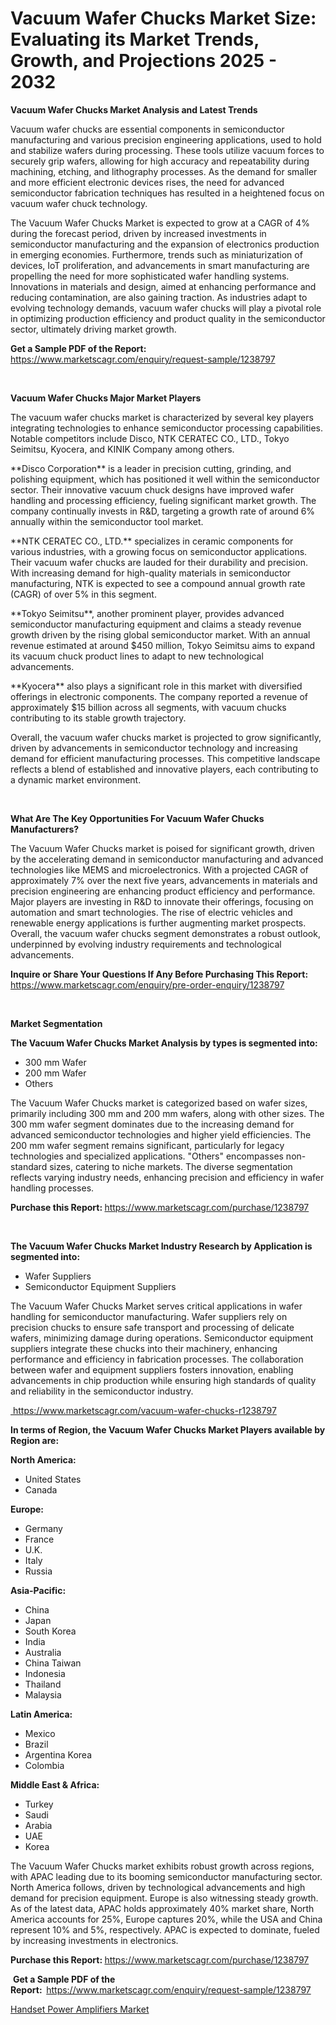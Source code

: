 <p><h1>Vacuum Wafer Chucks Market Size: Evaluating its Market Trends, Growth, and Projections 2025 - 2032</h1></p><p><strong>Vacuum Wafer Chucks Market Analysis and Latest Trends</strong></p>
<p><p>Vacuum wafer chucks are essential components in semiconductor manufacturing and various precision engineering applications, used to hold and stabilize wafers during processing. These tools utilize vacuum forces to securely grip wafers, allowing for high accuracy and repeatability during machining, etching, and lithography processes. As the demand for smaller and more efficient electronic devices rises, the need for advanced semiconductor fabrication techniques has resulted in a heightened focus on vacuum wafer chuck technology.</p><p>The Vacuum Wafer Chucks Market is expected to grow at a CAGR of 4% during the forecast period, driven by increased investments in semiconductor manufacturing and the expansion of electronics production in emerging economies. Furthermore, trends such as miniaturization of devices, IoT proliferation, and advancements in smart manufacturing are propelling the need for more sophisticated wafer handling systems. Innovations in materials and design, aimed at enhancing performance and reducing contamination, are also gaining traction. As industries adapt to evolving technology demands, vacuum wafer chucks will play a pivotal role in optimizing production efficiency and product quality in the semiconductor sector, ultimately driving market growth.</p></p>
<p><strong>Get a Sample PDF of the Report:&nbsp;</strong> <a href="https://www.marketscagr.com/enquiry/request-sample/1238797?utm_campaign=2004&utm_medium=2&utm_source=Github&utm_content=ia&utm_term=07042025&utm_id=vacuum-wafer-chucks">https://www.marketscagr.com/enquiry/request-sample/1238797</a></p>
<p>&nbsp;</p>
<p><strong>Vacuum Wafer Chucks Major Market Players</strong></p>
<p><p>The vacuum wafer chucks market is characterized by several key players integrating technologies to enhance semiconductor processing capabilities. Notable competitors include Disco, NTK CERATEC CO., LTD., Tokyo Seimitsu, Kyocera, and KINIK Company among others.</p><p>**Disco Corporation** is a leader in precision cutting, grinding, and polishing equipment, which has positioned it well within the semiconductor sector. Their innovative vacuum chuck designs have improved wafer handling and processing efficiency, fueling significant market growth. The company continually invests in R&D, targeting a growth rate of around 6% annually within the semiconductor tool market.</p><p>**NTK CERATEC CO., LTD.** specializes in ceramic components for various industries, with a growing focus on semiconductor applications. Their vacuum wafer chucks are lauded for their durability and precision. With increasing demand for high-quality materials in semiconductor manufacturing, NTK is expected to see a compound annual growth rate (CAGR) of over 5% in this segment.</p><p>**Tokyo Seimitsu**, another prominent player, provides advanced semiconductor manufacturing equipment and claims a steady revenue growth driven by the rising global semiconductor market. With an annual revenue estimated at around $450 million, Tokyo Seimitsu aims to expand its vacuum chuck product lines to adapt to new technological advancements.</p><p>**Kyocera** also plays a significant role in this market with diversified offerings in electronic components. The company reported a revenue of approximately $15 billion across all segments, with vacuum chucks contributing to its stable growth trajectory.</p><p>Overall, the vacuum wafer chucks market is projected to grow significantly, driven by advancements in semiconductor technology and increasing demand for efficient manufacturing processes. This competitive landscape reflects a blend of established and innovative players, each contributing to a dynamic market environment.</p></p>
<p>&nbsp;</p>
<p><strong>What Are The Key Opportunities For Vacuum Wafer Chucks Manufacturers?</strong></p>
<p><p>The Vacuum Wafer Chucks market is poised for significant growth, driven by the accelerating demand in semiconductor manufacturing and advanced technologies like MEMS and microelectronics. With a projected CAGR of approximately 7% over the next five years, advancements in materials and precision engineering are enhancing product efficiency and performance. Major players are investing in R&D to innovate their offerings, focusing on automation and smart technologies. The rise of electric vehicles and renewable energy applications is further augmenting market prospects. Overall, the vacuum wafer chucks segment demonstrates a robust outlook, underpinned by evolving industry requirements and technological advancements.</p></p>
<p><strong>Inquire or Share Your Questions If Any Before Purchasing This Report:</strong> <a href="https://www.marketscagr.com/enquiry/pre-order-enquiry/1238797?utm_campaign=2004&utm_medium=2&utm_source=Github&utm_content=ia&utm_term=07042025&utm_id=vacuum-wafer-chucks">https://www.marketscagr.com/enquiry/pre-order-enquiry/1238797</a></p>
<p>&nbsp;</p>
<p><strong>Market Segmentation</strong></p>
<p><strong>The Vacuum Wafer Chucks Market Analysis by types is segmented into:</strong></p>
<p><ul><li>300 mm Wafer</li><li>200 mm Wafer</li><li>Others</li></ul></p>
<p><p>The Vacuum Wafer Chucks market is categorized based on wafer sizes, primarily including 300 mm and 200 mm wafers, along with other sizes. The 300 mm wafer segment dominates due to the increasing demand for advanced semiconductor technologies and higher yield efficiencies. The 200 mm wafer segment remains significant, particularly for legacy technologies and specialized applications. "Others" encompasses non-standard sizes, catering to niche markets. The diverse segmentation reflects varying industry needs, enhancing precision and efficiency in wafer handling processes.</p></p>
<p><strong>Purchase this Report:&nbsp;</strong><a href="https://www.marketscagr.com/purchase/1238797?utm_campaign=2004&utm_medium=2&utm_source=Github&utm_content=ia&utm_term=07042025&utm_id=vacuum-wafer-chucks">https://www.marketscagr.com/purchase/1238797</a></p>
<p>&nbsp;</p>
<p><strong>The Vacuum Wafer Chucks Market Industry Research by Application is segmented into:</strong></p>
<p><ul><li>Wafer Suppliers</li><li>Semiconductor Equipment Suppliers</li></ul></p>
<p><p>The Vacuum Wafer Chucks Market serves critical applications in wafer handling for semiconductor manufacturing. Wafer suppliers rely on precision chucks to ensure safe transport and processing of delicate wafers, minimizing damage during operations. Semiconductor equipment suppliers integrate these chucks into their machinery, enhancing performance and efficiency in fabrication processes. The collaboration between wafer and equipment suppliers fosters innovation, enabling advancements in chip production while ensuring high standards of quality and reliability in the semiconductor industry.</p></p>
<p><a href="https://www.marketscagr.com/vacuum-wafer-chucks-r1238797?utm_campaign=2004&utm_medium=2&utm_source=Github&utm_content=ia&utm_term=07042025&utm_id=vacuum-wafer-chucks">&nbsp;https://www.marketscagr.com/vacuum-wafer-chucks-r1238797</a></p>
<p><strong>In terms of Region, the Vacuum Wafer Chucks Market Players available by Region are:</strong></p>
<p>
    <p> <strong> North America: </strong>
        <ul>
            <li>United States</li>
            <li>Canada</li>
        </ul>
        </p> 
    <p> <strong> Europe: </strong>
        <ul>
            <li>Germany</li>
            <li>France</li>
            <li>U.K.</li>
            <li>Italy</li>
            <li>Russia</li>
        </ul>
        </p> 
    <p> <strong> Asia-Pacific: </strong>
        <ul>
            <li>China</li>
            <li>Japan</li>
            <li>South Korea</li>
            <li>India</li>
            <li>Australia</li>
            <li>China Taiwan</li>
            <li>Indonesia</li>
            <li>Thailand</li>
            <li>Malaysia</li>
        </ul>
        </p> 
    <p> <strong> Latin America: </strong>
        <ul>
            <li>Mexico</li>
            <li>Brazil</li>
            <li>Argentina Korea</li>
            <li>Colombia</li>
        </ul>
        </p> 
    <p> <strong> Middle East & Africa: </strong>
        <ul>
            <li>Turkey</li>
            <li>Saudi</li>
            <li>Arabia</li>
            <li>UAE</li>
            <li>Korea</li>
        </ul>
    </p>
    </p>
<p><p>The Vacuum Wafer Chucks market exhibits robust growth across regions, with APAC leading due to its booming semiconductor manufacturing sector. North America follows, driven by technological advancements and high demand for precision equipment. Europe is also witnessing steady growth. As of the latest data, APAC holds approximately 40% market share, North America accounts for 25%, Europe captures 20%, while the USA and China represent 10% and 5%, respectively. APAC is expected to dominate, fueled by increasing investments in electronics.</p></p>
<p><strong>Purchase this Report: </strong><a href="https://www.marketscagr.com/purchase/1238797?utm_campaign=2004&utm_medium=2&utm_source=Github&utm_content=ia&utm_term=07042025&utm_id=vacuum-wafer-chucks">https://www.marketscagr.com/purchase/1238797</a></p>
<p>&nbsp;<strong>Get a Sample PDF of the Report:&nbsp;&nbsp;</strong><a href="https://www.marketscagr.com/enquiry/request-sample/1238797?utm_campaign=2004&utm_medium=2&utm_source=Github&utm_content=ia&utm_term=07042025&utm_id=vacuum-wafer-chucks">https://www.marketscagr.com/enquiry/request-sample/1238797</a></p>
<p><strong></strong></p>
<p><p><a href="https://github.com/globismark/Market-Research-Report-List-6/blob/main/handset-power-amplifiers-market.md?utm_campaign=2004&utm_medium=2&utm_source=Github&utm_content=ia&utm_term=07042025&utm_id=vacuum-wafer-chucks">Handset Power Amplifiers Market</a></p></p>